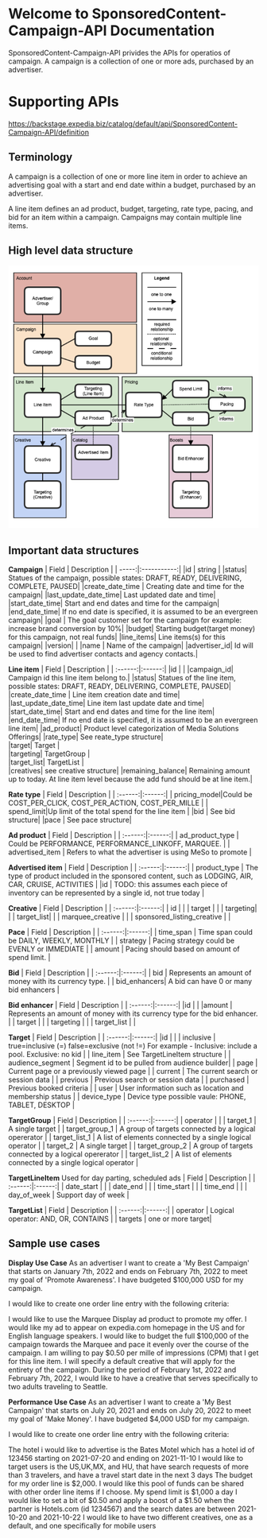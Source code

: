 
# Welcome to SponsoredContent-Campaign-API Documentation

SponsoredContent-Campaign-API privides the APIs for operatios of campaign. A campaign is a collection of one or more ads, purchased by an advertiser.

# Supporting APIs
https://backstage.expedia.biz/catalog/default/api/SponsoredContent-Campaign-API/definition


## Terminology
A campaign is a collection of one or more line item in order to achieve an advertising goal with a start and end date within a budget, purchased by an advertiser. 

A line item defines an ad product, budget, targeting, rate type, pacing, and bid for an item within a campaign. Campaigns may contain multiple line items.

## High level data structure

<p align="center">
  <img src="high-level-structure-view.png">
  <br/>
</p>

## Important data structures

**Campaign**
| Field | Description |
| -----:|:-----------:|
|id	| string		|
|status| Statues of the campaign, possible states: DRAFT, READY, DELIVERING, COMPLETE, PAUSED|
|create_date_time	| Creating date and time for the campaign|
|last_update_date_time|		Last updated date and time|
|start_date_time|	Start and end dates and time for the campaign|
|end_date_time| If no end date is specified, it is assumed to be an evergreen campaign|
|goal	| The goal customer set for the campaign for example: increase brand conversion by 10%|
|budget|	Starting budget(target money) for this campaign, not real funds|
|line_items| Line items(s) for this campaign|
|version|	 |
|name	| Name of the campaign|
|advertiser_id|	Id will be used to find advertiser contacts and agency contacts.|

**Line item**
| Field | Description |
| :------:|:------:|
|id	|  |
|campaign_id|	Campaign id this line item belong to.|
|status|	Statues of the line item, possible states: DRAFT, READY, DELIVERING, COMPLETE, PAUSED|
|create_date_time	|	Line item creation date and time|
|last_update_date_time|	Line item last update date and time|
|start_date_time|	Start and end dates and time for the line item|
|end_date_time|		If no end date is specified, it is assumed to be an evergreen line item|
|ad_product| Product level categorization of Media Solutions Offerings|
|rate_type|	See reate_type structure|	
|target|	Target	|	
|targeting|	TargetGroup	|	
|target_list|	TargetList	|	
|creatives|	see creative structure|
|remaining_balance|	Remaining amount up to today. At line item level because the add fund should be at line item.|

**Rate type**
| Field | Description |
| :------:|:------:|
| pricing_model|Could be COST_PER_CLICK, COST_PER_ACTION, COST_PER_MILLE |
| spend_limit|Up limit of the total spend for the line item |
|bid | See bid structure|
|pace | See pace structure|

**Ad product**
| Field | Description |
| :------:|:------:|
| ad_product_type | Could be PERFORMANCE, PERFORMANCE_LINKOFF, MARQUEE. |
| advertised_item | Refers to what the advertiser is using MeSo to promote |

**Advertised item**
| Field | Description |
| :------:|:------:|
| product_type | The type of product included in the sponsored content, such as LODGING, AIR, CAR, CRUISE, ACTIVITIES |
|id | TODO: this assumes each piece of inventory can be represented by a single id, not true today |

**Creative**
| Field | Description |
| :------:|:------:|
| id | |
| target | |
| targeting| |
| target_list| |
| marquee_creative | |
| sponsored_listing_creative | |

**Pace**
| Field | Description |
| :------:|:------:|
| time_span | Time span could be DAILY, WEEKLY, MONTHLY |
| strategy | Pacing strategy could be EVENLY or IMMEDIATE |
| amount | Pacing should based on amount of spend limit. |

**Bid**
| Field | Description |
| :------:|:------:|
| bid  | Represents an amount of money with its currency type. |
| bid_enhancers| A bid can have 0 or many bid enhancers |

**Bid enhancer** 
| Field | Description |
| :------:|:------:|
|id | |
|amount | Represents an amount of money with its currency type for the bid enhancer. |
| target | |
| targeting | |
| target_list | |

**Target** 
| Field | Description |
| :------:|:------:|
|id | |
| inclusive | true=inclusive (=) false=exclusive (not !=) For example - Inclusive: include a pool. Exclusive: no kid |
| line_item | See TargetLineItem structure |
| audience_segment | Segment id to be pulled from audience builder|
| page | Current page or a previously viewed page |
| current | The current search or session data |
| previous | Previous search or session data |
| purchased | Previous booked criteria |
| user | User information such as location and membership status |
| device_type | Device type possible vaule: PHONE, TABLET, DESKTOP |

**TargetGroup**
| Field | Description |
| :------:|:------:|
| operator |  |
| target_1 | A single target |
| target_group_1 | A group of targets connected by a logical opererator |
| target_list_1 | A list of elements connected by a single logical operator |
| target_2 | A single target |
| target_group_2 | A group of targets connected by a logical opererator |
| target_list_2 | A list of elements connected by a single logical operator |

**TargetLineItem**
Used for day parting, scheduled ads
| Field | Description |
| :------:|:------:|
| date_start | |
| date_end | |
| time_start | |
| time_end | |
| day_of_week | Support day of week |

**TargetList**
| Field | Description |
| :------:|:------:|
| operator | Logical operator: AND, OR, CONTAINS |
| targets | one or more target|





## Sample use cases
**Display Use Case**
As an advertiser I want to create a 'My Best Campaign' that starts on January 7th, 2022 and ends on February 7th, 2022 to meet my goal of 'Promote Awareness'. I have budgeted $100,000 USD for my campaign. 

I would like to create one order line entry with the following criteria:

I would like to use the Marquee Display ad product to promote my offer.
I would like my ad to appear on expedia.com homepage in the US and for English language speakers.
I would like to budget the full $100,000 of the campaign towards the Marquee and pace it evenly over the course of the campaign.
I am willing to pay $0.50 per mille of impressions (CPM) that I get for this line item.
I will specify a default creative that will apply for the entirety of the campaign.
During the period of February 1st, 2022 and February 7th, 2022, I would like to have a creative that serves specifically to two adults traveling to Seattle.

**Performance Use Case**
As an advertiser I want to create a 'My Best Campaign' that starts on July 20, 2021 and ends on July 20, 2022 to meet my goal of 'Make Money'. I have budgeted $4,000 USD for my campaign. 

I would like to create one order line entry with the following criteria:

The hotel i would like to advertise is the Bates Motel which has a hotel id of 123456 starting on 2021-07-20 and ending on 2021-11-10
I would like to target users is the US,UK,MX, and HU, that have search requests of more than 3 travelers, and have a travel start date in the next 3 days
The budget for my order line is $2,000. I would like this pool of funds can be shared with other order line items if I choose. My spend limit is $1,000 a day
I would like to set a bit of $0.50 and apply a boost of a $1.50 when the partner is Hotels.com (id 1234567) and the search dates are between 2021-10-20 and 2021-10-22
I would like to have two different creatives, one as a default, and one specifically for mobile users


